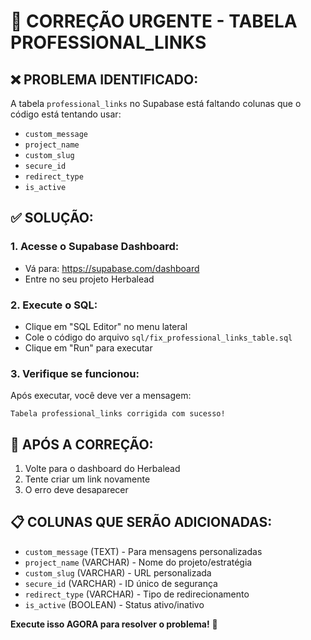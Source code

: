 # 🚨 CORREÇÃO URGENTE - TABELA PROFESSIONAL_LINKS

## ❌ PROBLEMA IDENTIFICADO:
A tabela `professional_links` no Supabase está faltando colunas que o código está tentando usar:
- `custom_message`
- `project_name` 
- `custom_slug`
- `secure_id`
- `redirect_type`
- `is_active`

## ✅ SOLUÇÃO:

### 1. Acesse o Supabase Dashboard:
- Vá para: https://supabase.com/dashboard
- Entre no seu projeto Herbalead

### 2. Execute o SQL:
- Clique em "SQL Editor" no menu lateral
- Cole o código do arquivo `sql/fix_professional_links_table.sql`
- Clique em "Run" para executar

### 3. Verifique se funcionou:
Após executar, você deve ver a mensagem:
```
Tabela professional_links corrigida com sucesso!
```

## 🔄 APÓS A CORREÇÃO:
1. Volte para o dashboard do Herbalead
2. Tente criar um link novamente
3. O erro deve desaparecer

## 📋 COLUNAS QUE SERÃO ADICIONADAS:
- `custom_message` (TEXT) - Para mensagens personalizadas
- `project_name` (VARCHAR) - Nome do projeto/estratégia  
- `custom_slug` (VARCHAR) - URL personalizada
- `secure_id` (VARCHAR) - ID único de segurança
- `redirect_type` (VARCHAR) - Tipo de redirecionamento
- `is_active` (BOOLEAN) - Status ativo/inativo

**Execute isso AGORA para resolver o problema!** 🚀
















